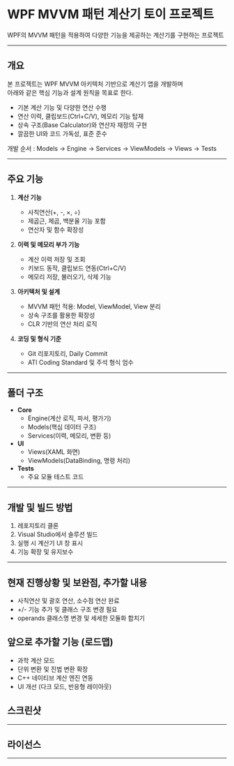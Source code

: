 # WPF MVVM 패턴 계산기 토이 프로젝트

WPF의 MVVM 패턴을 적용하여 다양한 기능을 제공하는 계산기를 구현하는 프로젝트 

***

## 개요

본 프로젝트는 WPF MVVM 아키텍처 기반으로 계산기 앱을 개발하며  
아래와 같은 핵심 기능과 설계 원칙을 목표로 한다.

- 기본 계산 기능 및 다양한 연산 수행
- 연산 이력, 클립보드(Ctrl+C/V), 메모리 기능 탑재
- 상속 구조(Base Calculator)와 연산자 재정의 구현
- 깔끔한 UI와 코드 가독성, 표준 준수

개발 순서 :  Models → Engine → Services → ViewModels → Views → Tests
***

## 주요 기능

1. **계산 기능**
    - 사칙연산(+, -, ×, ÷)
    - 제곱근, 제곱, 백분율 기능 포함
    - 연산자 및 함수 확장성

2. **이력 및 메모리 부가 기능**
    - 계산 이력 저장 및 조회
    - 키보드 동작, 클립보드 연동(Ctrl+C/V)
    - 메모리 저장, 불러오기, 삭제 기능

3. **아키텍처 및 설계**
    - MVVM 패턴 적용: Model, ViewModel, View 분리
    - 상속 구조를 활용한 확장성
    - CLR 기반의 연산 처리 로직

4. **코딩 및 형식 기준**
    - Git 리포지토리, Daily Commit
    - ATI Coding Standard 및 주석 형식 엄수

***

## 폴더 구조

- **Core**
    - Engine(계산 로직, 파서, 평가기)
    - Models(핵심 데이터 구조)
    - Services(이력, 메모리, 변환 등)
- **UI**
    - Views(XAML 화면)
    - ViewModels(DataBinding, 명령 처리)
- **Tests**
    - 주요 모듈 테스트 코드

***

## 개발 및 빌드 방법

1. 레포지토리 클론
2. Visual Studio에서 솔루션 빌드
3. 실행 시 계산기 UI 창 표시
4. 기능 확장 및 유지보수

***
## 현재 진행상황 및 보완점, 추가할 내용
- 사칙연산 및 괄호 연산, 소수점 연산 완료
- +/- 기능 추가 및 클래스 구조 변경 필요
- operands 클래스명 변경 및 세세한 모듈화 합치기

## 앞으로 추가할 기능 (로드맵)
- 과학 계산 모드
- 단위 변환 및 진법 변환 확장
- C++ 네이티브 계산 엔진 연동
- UI 개선 (다크 모드, 반응형 레이아웃)

## 스크린샷

***

## 라이선스

***

